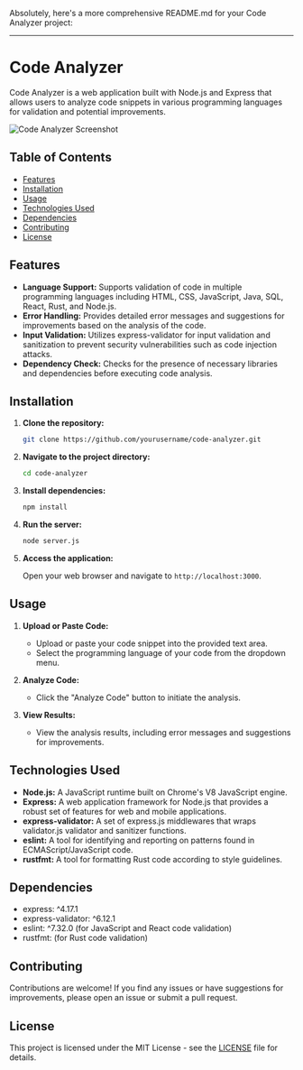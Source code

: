 Absolutely, here's a more comprehensive README.md for your Code Analyzer project:

---

# Code Analyzer

Code Analyzer is a web application built with Node.js and Express that allows users to analyze code snippets in various programming languages for validation and potential improvements.

![Code Analyzer Screenshot](screenshot.png)

## Table of Contents

- [Features](#features)
- [Installation](#installation)
- [Usage](#usage)
- [Technologies Used](#technologies-used)
- [Dependencies](#dependencies)
- [Contributing](#contributing)
- [License](#license)

## Features

- **Language Support:** Supports validation of code in multiple programming languages including HTML, CSS, JavaScript, Java, SQL, React, Rust, and Node.js.
- **Error Handling:** Provides detailed error messages and suggestions for improvements based on the analysis of the code.
- **Input Validation:** Utilizes express-validator for input validation and sanitization to prevent security vulnerabilities such as code injection attacks.
- **Dependency Check:** Checks for the presence of necessary libraries and dependencies before executing code analysis.

## Installation

1. **Clone the repository:**
   
   ```bash
   git clone https://github.com/yourusername/code-analyzer.git
   ```

2. **Navigate to the project directory:**
   
   ```bash
   cd code-analyzer
   ```

3. **Install dependencies:**
   
   ```bash
   npm install
   ```

4. **Run the server:**
   
   ```bash
   node server.js
   ```

5. **Access the application:**
   
   Open your web browser and navigate to `http://localhost:3000`.

## Usage

1. **Upload or Paste Code:**
   
   - Upload or paste your code snippet into the provided text area.
   - Select the programming language of your code from the dropdown menu.

2. **Analyze Code:**
   
   - Click the "Analyze Code" button to initiate the analysis.

3. **View Results:**
   
   - View the analysis results, including error messages and suggestions for improvements.

## Technologies Used

- **Node.js:** A JavaScript runtime built on Chrome's V8 JavaScript engine.
- **Express:** A web application framework for Node.js that provides a robust set of features for web and mobile applications.
- **express-validator:** A set of express.js middlewares that wraps validator.js validator and sanitizer functions.
- **eslint:** A tool for identifying and reporting on patterns found in ECMAScript/JavaScript code.
- **rustfmt:** A tool for formatting Rust code according to style guidelines.

## Dependencies

- express: ^4.17.1
- express-validator: ^6.12.1
- eslint: ^7.32.0 (for JavaScript and React code validation)
- rustfmt: (for Rust code validation)

## Contributing

Contributions are welcome! If you find any issues or have suggestions for improvements, please open an issue or submit a pull request.

## License

This project is licensed under the MIT License - see the [LICENSE](LICENSE) file for details.
